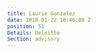 ```yaml
---
title: Laurie Gonzalez
date: 2018-01-22 18:46:00 Z
position: 51
Details: Deloitte
Section: advisory
---
```


